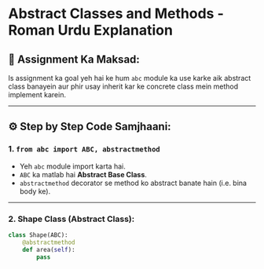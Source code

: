 # Abstract Classes and Methods - Roman Urdu Explanation

## 🎯 Assignment Ka Maksad:
Is assignment ka goal yeh hai ke hum `abc` module ka use karke aik abstract class banayein aur phir usay inherit kar ke concrete class mein method implement karein.

---

## ⚙️ Step by Step Code Samjhaani:

### 1. `from abc import ABC, abstractmethod`
- Yeh `abc` module import karta hai.
- `ABC` ka matlab hai **Abstract Base Class**.
- `abstractmethod` decorator se method ko abstract banate hain (i.e. bina body ke).

---

### 2. Shape Class (Abstract Class):
```python
class Shape(ABC):
    @abstractmethod
    def area(self):
        pass

